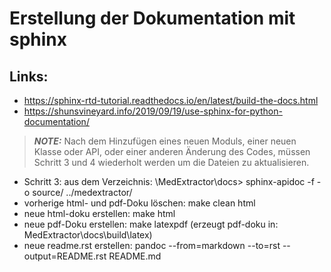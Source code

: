# Erstellung der Dokumentation mit sphinx

## Links:
*   https://sphinx-rtd-tutorial.readthedocs.io/en/latest/build-the-docs.html
*   https://shunsvineyard.info/2019/09/19/use-sphinx-for-python-documentation/

> **_NOTE:_**  Nach dem Hinzufügen eines neuen Moduls, einer neuen Klasse oder API, oder einer anderen Änderung des Codes, müssen Schritt 3 und 4 wiederholt werden um die Dateien zu aktualisieren.

*   Schritt 3: aus dem Verzeichnis: \MedExtractor\docs> sphinx-apidoc -f -o source/ ../medextractor/
*   vorherige html- und pdf-Doku löschen: make clean html
*   neue html-doku erstellen: make html
*   neue pdf-Doku erstellen: make latexpdf (erzeugt pdf-doku in: MedExtractor\docs\build\latex)
*   neue readme.rst erstellen: pandoc --from=markdown --to=rst --output=README.rst README.md

